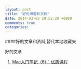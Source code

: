 ```yaml
---
layout: post
title: "好的博客和文档"
date: 2014-03-02 19:52:20 +0800
comments: true
categories: 
---
```

####好的文章和资料,替代本地收藏夹
<!-- more -->
好的文章
1. [Mac入门笔记（6）：优质课程](http://www.yangzhiping.com/tech/mac6.html)
